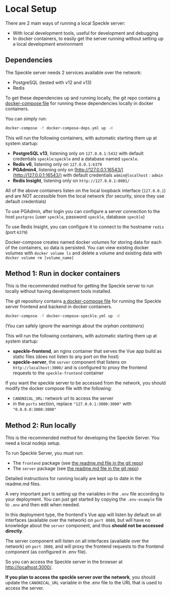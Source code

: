 # Local Setup

There are 2 main ways of running a local Speckle server:
- With local development tools, useful for development and debugging
- In docker containers, to easily get the server running without setting up a local development environment

## Dependencies

The Speckle server needs 2 services available over the network:
- PostgreSQL (tested with v12 and v13)
- Redis

To get these dependencies up and running locally, the git repo contains 
[a docker-compose file](https://github.com/specklesystems/speckle-server/blob/main/docker-compose-deps.yml)
for running these dependencies locally in docker containers.

You can simply run:
```bash
docker-compose -f docker-compose-deps.yml up -d
```

This will run the following containers, with automatic starting them up at system startup:
- **PostgreSQL v13**, listening only on `127.0.0.1:5432` with default credentials `speckle`:`speckle` and a database named `speckle`.
- **Redis v6**, listening only on `127.0.0.1:6379`
- **PGAdmin4**, listening only on [http://127.0.0.1:16543/](http://127.0.0.1:16543/) with default credentials `admin@localhost` : `admin`
- **Redis Insight**, listening only on `http://127.0.0.1:8001/`

All of the above containers listen on the local loopback interface (`127.0.0.1`) and are NOT accessible from the local network (for security, since they use default credentials)

To use PGAdmin, after login you can configure a server connection to the host `postgres` (user `speckle`, password `speckle`, database `speckle`)

To use Redis Insight, you can configure it to connect to the hostname `redis` (port `6379`)

Docker-compose creates named docker volumes for storing data for each of the containers, so data is persisted.
You can view existing docker volumes with `docker volume ls` and delete a volume and existing data with `docker volume rm [volume_name]` 

## Method 1: Run in docker containers
This is the recommended method for getting the Speckle server to run locally without having development tools installed.

The git repository contains [a docker-compose file](https://github.com/specklesystems/speckle-server/blob/main/docker-compose-speckle.yml) for running the Speckle server frontend and backend in docker containers.

```bash
docker-compose -f docker-compose-speckle.yml up -d
```
(You can safely ignore the warnings about the *orphan containers*)

This will run the following containers, with automatic starting them up at system startup:
- **speckle-frontend**, an nginx container that serves the Vue app build as static files (does not listen to any port on the host)
- **speckle-server**, the `server` component that listens on `http://localhost:3000/` and is configured to proxy the frontend requests to the `speckle-frontend` container

If you want the speckle server to be accessed from the network, you should modify the docker compose file with the following:
- `CANONICAL_URL`: network url to access the server
- in the `ports` section, replace `"127.0.0.1:3000:3000"` with `"0.0.0.0:3000:3000"`


## Method 2: Run locally

This is the recommended method for developing the Speckle Server. You need a local nodejs setup.

To run Speckle Server, you must run:
- The `frontend` package (see [the readme.md file in the git repo](https://github.com/specklesystems/speckle-server/tree/main/packages/frontend))
- The `server` package (see [the readme.md file in the git repo](https://github.com/specklesystems/speckle-server/tree/main/packages/server))

Detailed instructions for running locally are kept up to date in the readme.md files.

A very important part is setting up the variables in the `.env` file according to your deployment. You can just get started by copying the `.env-example` file to `.env` and then edit when needed.

In this deployment type, the frontend's Vue app will listen by default on all interfaces (available over the network) on `port 8080`, but will have no knowledge about the `server` component, and thus **should not be accessed directly**.

The server component will listen on all interfaces (available over the network) on `port 3000`, and will proxy the frontend requests to the frontend component (as configured in .env file).

So you can access the Speckle server in the browser at [http://localhost:3000/](http://localhost:3000/).

**If you plan to access the speckle server over the network**, you should update the `CANONICAL_URL` variable in the .env file to the URL that is used to access the server.


